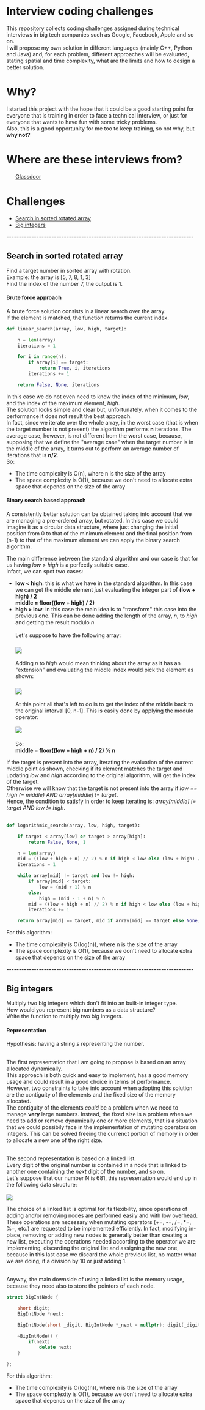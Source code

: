 # Interview coding challenges
This repository collects coding challenges assigned during technical interviews in big tech companies such as Google, Facebook, Apple and so on.<br>
I will propose my own solution in different languages (mainly C++, Python and Java) and, for each problem, different approaches will be evaluated, stating spatial and time complexity, what are the limits and how to design a better solution.

# Why?
I started this project with the hope that it could be a good starting point for everyone that is training in order to face a technical interview, or just for everyone that wants to have fun with some tricky problems.<br>
Also, this is a good opportunity for me too to keep training, so not why, but <b>why not?</b>

# Where are these interviews from?
<ul>
  <a href="https://glassdoor.com/">Glassdoor</a>
</ul>

# Challenges
<ul>
  <li><a href="https://github.com/DaveRoox/Interview-coding-challenges/blob/master/README.md#search-in-sorted-rotated-array">Search in sorted rotated array</a></li>
  <li><a href="https://github.com/DaveRoox/Interview-coding-challenges/blob/master/README.md#big-integers">Big integers</a></li>
</ul>

<b>---------------------------------------------------------------------------</b>

<b><h2>Search in sorted rotated array</h2></b>
Find a target number in sorted array with rotation.<br>
Example: the array is [5, 7, 8, 1, 3]<br>
Find the index of the number 7, the output is 1.<br>

<b><h4>Brute force approach</h4></b>
A brute force solution consists in a linear search over the array.<br>
If the element is matched, the function returns the current index.

```python
def linear_search(array, low, high, target):

    n = len(array)
    iterations = 1

    for i in range(n):
        if array[i] == target:
            return True, i, iterations
        iterations += 1

    return False, None, iterations
```
In this case we do not even need to know the index of the minimum, <i>low</i>, and the index of the maximum element, <i>high</i>.<br>
The solution looks simple and clear but, unfortunately, when it comes to the performance it does not result the best approach.<br>
In fact, since we iterate over the whole array, in the worst case (that is when the target number is not present) the algorithm performs <b>n</b> iterations. The average case, however, is not different from the worst case, because, supposing that we define the "average case" when the target number is in the middle of the array, it turns out to perform an average number of iterations that is <b>n/2</b>.<br>
So:
<ul>
  <li>The time complexity is O(n), where n is the size of the array</li>
  <li>The space complexity is O(1), because we don't need to allocate extra space that depends on the size of the array</li>
</ul>

<b><h4>Binary search based approach</h4></b>
A consistently better solution can be obtained taking into account that we are managing a pre-ordered array, but rotated.
In this case we could imagine it as a circular data structure, where just changing the initial position from 0 to that of the minimum element and the final position from (n-1) to that of the maximum element we can apply the binary search algorithm.

The main difference between the standard algorithm and our case is that for us having <i>low</i> > <i>high</i> is a perfectly suitable case.<br>
Infact, we can spot two cases:
<ul>
  <li><b>low < high</b>: this is what we have in the standard algorithm. In this case we can get the middle element just evaluating the integer part of <b>(low + high) / 2</b><br>
    <b>middle = floor((low + high) / 2)</b>
    </li>
  <li><b>high > low</b>: in this case the main idea is to "transform" this case into the previous one. This can be done adding the length of the array, <i>n</i>, to <i>high</i> and getting the result modulo <i>n</i><br><br>
    Let's suppose to have the following array:<br><br>
    <img align='middle' src='https://user-images.githubusercontent.com/23279650/32007673-788856ce-b9aa-11e7-9614-916dc30875a4.png'/><br><br>
    Adding <i>n</i> to <i>high</i> would mean thinking about the array as it has an "extension" and evaluating the middle index would pick the element as shown:<br><br>
    <img align='middle' src='https://user-images.githubusercontent.com/23279650/32007674-78a77b76-b9aa-11e7-8dcb-e242ebd002db.png'/><br><br>
    At this point all that's left to do is to get the index of the middle back to the original interval [0, n-1]. This is easily done by applying the modulo operator:<br><br>
    <img src='https://user-images.githubusercontent.com/23279650/32007675-78c5a420-b9aa-11e7-871e-8790a1e9d442.png'/><br><br>
    So:<br>
    <b>middle = floor((low + high + n) / 2) % n</b>
  </li>
</ul>
If the target is present into the array, iterating the evaluation of the current middle point as shown, checking if its element matches the target and updating <i>low</i> and <i>high</i> according to the original algorithm, will get the index of the target.<br>
Otherwise we will know that the target is not present into the array if <i>low == high (= middle) AND array[middle] != target</i>.<br>
Hence, the condition to satisfy in order to keep iterating is: <i>array[middle] != target AND low != high</i>.<br><br>

```python
def logarithmic_search(array, low, high, target):

    if target < array[low] or target > array[high]:
        return False, None, 1

    n = len(array)
    mid = ((low + high + n) // 2) % n if high < low else (low + high) // 2
    iterations = 1

    while array[mid] != target and low != high:
        if array[mid] < target:
            low = (mid + 1) % n
        else:
            high = (mid - 1 + n) % n
        mid = ((low + high + n) // 2) % n if high < low else (low + high) // 2
        iterations += 1

    return array[mid] == target, mid if array[mid] == target else None, iterations
```

For this algorithm:
<ul>
  <li>The time complexity is O(log(n)), where n is the size of the array</li>
  <li>The space complexity is O(1), because we don't need to allocate extra space that depends on the size of the array</li>
</ul>

<b>---------------------------------------------------------------------------</b>

<b><h2>Big integers</h2></b>
Multiply two big integers which don't fit into an built-in integer type.<br>
How would you represent big numbers as a data structure?<br>
Write the function to multiply two big integers.

<b><h4>Representation</h4></b>
Hypothesis: having a string <i>s</i> representing the number.<br><br>


The first representation that I am going to propose is based on an array allocated dynamically.<br>
This approach is both quick and easy to implement, has a good memory usage and could result in a good choice in terms of performance.<br>
However, two constraints to take into account when adopting this solution are the contiguity of the elements and the fixed size of the memory allocated.<br>
The contiguity of the elements <i>could</i> be a problem when we need to manage <b>very</b> large numbers.
Instead, the fixed size is a problem when we need to add or remove dynamically one or more elements, that is a situation that we could possibily face in the implementation of mutating operators on integers. This can be solved freeing the currenct portion of memory in order to allocate a new one of the right size.<br><br>

The second representation is based on a linked list.<br>
Every digit of the original number is contained in a node that is linked to another one containing the <i>next</i> digit of the number, and so on.<br>
Let's suppose that our number N is 681, this representation would end up in the following data structure:<br><br>
<img src='https://user-images.githubusercontent.com/23279650/32132943-c2685ef4-bbcd-11e7-88e6-cf474d04ee48.png' />

The choice of a linked list is optimal for its flexibility, since operations of adding and/or removing nodes are performed easily and with low overhead.
These operations are necessary when mutating operators (+=, -=, /=, *=, %=, etc.) are requested to be implemented efficiently. In fact, modifying in-place, removing or adding new nodes is generally better than creating a new list, executing the operations needed according to the operator we are implementing, discarding the original list and assigning the new one, because in this last case we discard the whole previous list, no matter what we are doing, if a division by 10 or just adding 1.<br><br>

Anyway, the main downside of using a linked list is the memory usage, because they need also to store the pointers of each node.

```c++
struct BigIntNode {

	short digit;
	BigIntNode *next;

	BigIntNode(short _digit, BigIntNode *_next = nullptr): digit(_digit), next(_next) {}

	~BigIntNode() {
		if(next)
			delete next;
	}

};
```

For this algorithm:
<ul>
  <li>The time complexity is O(log(n)), where n is the size of the array</li>
  <li>The space complexity is O(1), because we don't need to allocate extra space that depends on the size of the array</li>
</ul>
